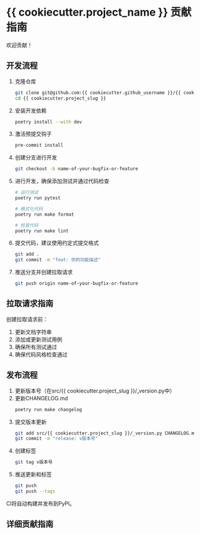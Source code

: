 # {{ cookiecutter.project_name }} 贡献指南

欢迎贡献！

## 开发流程

1. 克隆仓库
   ```bash
   git clone git@github.com:{{ cookiecutter.github_username }}/{{ cookiecutter.project_slug }}.git
   cd {{ cookiecutter.project_slug }}
   ```

2. 安装开发依赖
   ```bash
   poetry install --with dev
   ```

3. 激活预提交钩子
   ```bash
   pre-commit install
   ```

4. 创建分支进行开发
   ```bash
   git checkout -b name-of-your-bugfix-or-feature
   ```

5. 进行开发，确保添加测试并通过代码检查
   ```bash
   # 运行测试
   poetry run pytest

   # 格式化代码
   poetry run make format

   # 检查代码
   poetry run make lint
   ```

6. 提交代码，建议使用约定式提交格式
   ```bash
   git add .
   git commit -m "feat: 你的功能描述"
   ```

7. 推送分支并创建拉取请求
   ```bash
   git push origin name-of-your-bugfix-or-feature
   ```

## 拉取请求指南

创建拉取请求前：

1. 更新文档字符串
2. 添加或更新测试用例
3. 确保所有测试通过
4. 确保代码风格检查通过

## 发布流程

1. 更新版本号（在src/{{ cookiecutter.project_slug }}/_version.py中）
2. 更新CHANGELOG.md
   ```bash
   poetry run make changelog
   ```
3. 提交版本更新
   ```bash
   git add src/{{ cookiecutter.project_slug }}/_version.py CHANGELOG.md
   git commit -m "release: v版本号"
   ```
4. 创建标签
   ```bash
   git tag v版本号
   ```
5. 推送更新和标签
   ```bash
   git push
   git push --tags
   ```

CI将自动构建并发布到PyPI。

## 详细贡献指南

<!--
此处将包含详细的贡献指南内容。
生成的项目中，此处将使用以下语法引入CONTRIBUTING.md内容:
{%- include-markdown "./_includes/contributing.md" %}
-->
